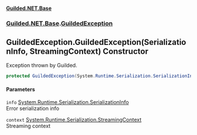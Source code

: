 
#### [Guilded.NET.Base](index 'index')
### [Guilded.NET.Base](index#Guilded_NET_Base 'Guilded.NET.Base').[GuildedException](GuildedException 'Guilded.NET.Base.GuildedException')
## GuildedException.GuildedException(SerializationInfo, StreamingContext) Constructor
Exception thrown by Guilded.  
```csharp
protected GuildedException(System.Runtime.Serialization.SerializationInfo info, System.Runtime.Serialization.StreamingContext context);
```

#### Parameters
<a name='Guilded_NET_Base_GuildedException_GuildedException(System_Runtime_Serialization_SerializationInfo_System_Runtime_Serialization_StreamingContext)_info'></a>
`info` [System.Runtime.Serialization.SerializationInfo](https://docs.microsoft.com/en-us/dotnet/api/System.Runtime.Serialization.SerializationInfo 'System.Runtime.Serialization.SerializationInfo')  
Error serialization info
  
<a name='Guilded_NET_Base_GuildedException_GuildedException(System_Runtime_Serialization_SerializationInfo_System_Runtime_Serialization_StreamingContext)_context'></a>
`context` [System.Runtime.Serialization.StreamingContext](https://docs.microsoft.com/en-us/dotnet/api/System.Runtime.Serialization.StreamingContext 'System.Runtime.Serialization.StreamingContext')  
Streaming context
  
